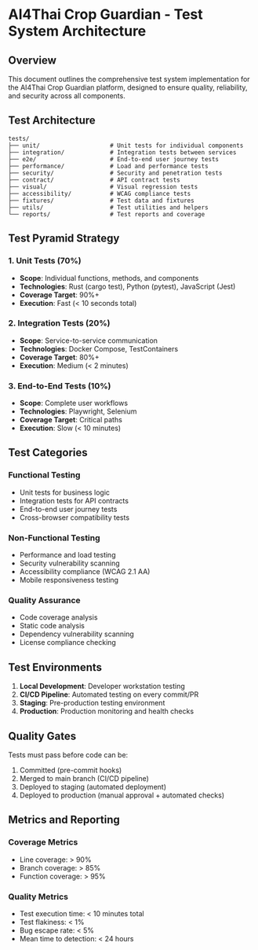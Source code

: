 # AI4Thai Crop Guardian - Test System Architecture

## Overview

This document outlines the comprehensive test system implementation for the AI4Thai Crop Guardian platform, designed to ensure quality, reliability, and security across all components.

## Test Architecture

```
tests/
├── unit/                    # Unit tests for individual components
├── integration/             # Integration tests between services
├── e2e/                     # End-to-end user journey tests
├── performance/             # Load and performance tests
├── security/                # Security and penetration tests
├── contract/                # API contract tests
├── visual/                  # Visual regression tests
├── accessibility/           # WCAG compliance tests
├── fixtures/                # Test data and fixtures
├── utils/                   # Test utilities and helpers
└── reports/                 # Test reports and coverage
```

## Test Pyramid Strategy

### 1. Unit Tests (70%)
- **Scope**: Individual functions, methods, and components
- **Technologies**: Rust (cargo test), Python (pytest), JavaScript (Jest)
- **Coverage Target**: 90%+
- **Execution**: Fast (< 10 seconds total)

### 2. Integration Tests (20%)
- **Scope**: Service-to-service communication
- **Technologies**: Docker Compose, TestContainers
- **Coverage Target**: 80%+
- **Execution**: Medium (< 2 minutes)

### 3. End-to-End Tests (10%)
- **Scope**: Complete user workflows
- **Technologies**: Playwright, Selenium
- **Coverage Target**: Critical paths
- **Execution**: Slow (< 10 minutes)

## Test Categories

### Functional Testing
- Unit tests for business logic
- Integration tests for API contracts
- End-to-end user journey tests
- Cross-browser compatibility tests

### Non-Functional Testing
- Performance and load testing
- Security vulnerability scanning
- Accessibility compliance (WCAG 2.1 AA)
- Mobile responsiveness testing

### Quality Assurance
- Code coverage analysis
- Static code analysis
- Dependency vulnerability scanning
- License compliance checking

## Test Environments

1. **Local Development**: Developer workstation testing
2. **CI/CD Pipeline**: Automated testing on every commit/PR
3. **Staging**: Pre-production testing environment
4. **Production**: Production monitoring and health checks

## Quality Gates

Tests must pass before code can be:
1. Committed (pre-commit hooks)
2. Merged to main branch (CI/CD pipeline)
3. Deployed to staging (automated deployment)
4. Deployed to production (manual approval + automated checks)

## Metrics and Reporting

### Coverage Metrics
- Line coverage: > 90%
- Branch coverage: > 85%
- Function coverage: > 95%

### Quality Metrics
- Test execution time: < 10 minutes total
- Test flakiness: < 1%
- Bug escape rate: < 5%
- Mean time to detection: < 24 hours